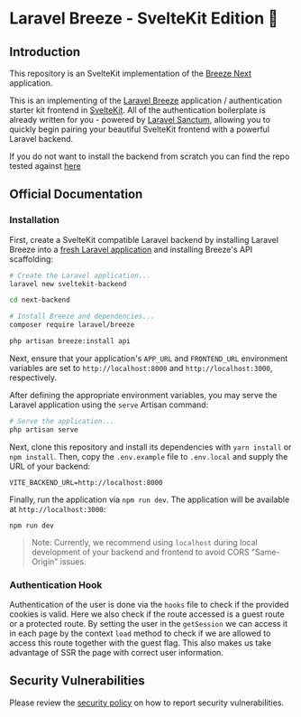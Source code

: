 # Laravel Breeze - SvelteKit Edition 🦅

## Introduction

This repository is an SvelteKit implementation of the [Breeze Next](https://github.com/laravel/breeze-next) application.

This is an implementing of the [Laravel Breeze](https://laravel.com/docs/starter-kits) application / authentication starter kit frontend in [SvelteKit](https://kit.svelte.dev/). All of the authentication boilerplate is already written for you - powered by [Laravel Sanctum](https://laravel.com/docs/sanctum), allowing you to quickly begin pairing your beautiful SvelteKit frontend with a powerful Laravel backend.

If you do not want to install the backend from scratch you can find the repo tested against [here](https://github.com/lindgr3n/breeze-backend-api)

## Official Documentation

### Installation

First, create a SvelteKit compatible Laravel backend by installing Laravel Breeze into a [fresh Laravel application](https://laravel.com/docs/installation) and installing Breeze's API scaffolding:

```bash
# Create the Laravel application...
laravel new sveltekit-backend

cd next-backend

# Install Breeze and dependencies...
composer require laravel/breeze

php artisan breeze:install api
```

Next, ensure that your application's `APP_URL` and `FRONTEND_URL` environment variables are set to `http://localhost:8000` and `http://localhost:3000`, respectively.

After defining the appropriate environment variables, you may serve the Laravel application using the `serve` Artisan command:

```bash
# Serve the application...
php artisan serve
```

Next, clone this repository and install its dependencies with `yarn install` or `npm install`. Then, copy the `.env.example` file to `.env.local` and supply the URL of your backend:

```
VITE_BACKEND_URL=http://localhost:8000
```

Finally, run the application via `npm run dev`. The application will be available at `http://localhost:3000`:

```
npm run dev
```

> Note: Currently, we recommend using `localhost` during local development of your backend and frontend to avoid CORS "Same-Origin" issues.

### Authentication Hook

Authentication of the user is done via the `hooks` file to check if the provided cookies is valid. Here we also check if the route accessed is a guest route or a protected route.
By setting the user in the `getSession` we can access it in each page by the context `load` method to check if we are allowed to access this route together with the guest flag. This also makes us take advantage of SSR the page with correct user information.

## Security Vulnerabilities

Please review the [security policy](https://github.com/laravel/breeze-next/security/policy) on how to report security vulnerabilities.
